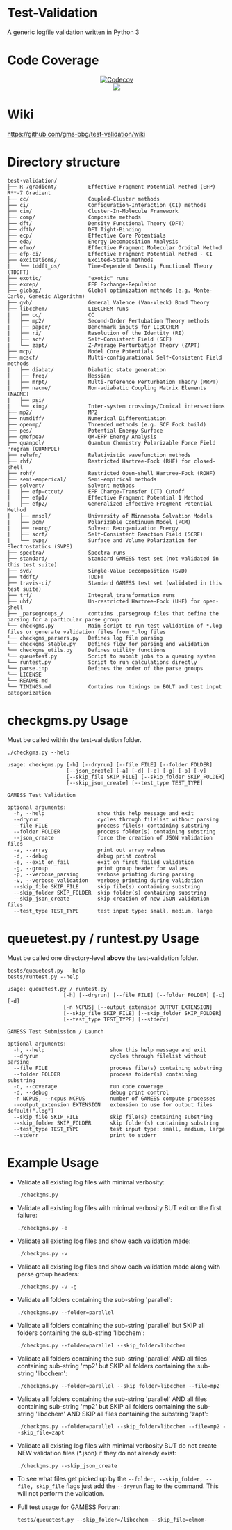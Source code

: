 # Test-Validation
A generic logfile validation written in Python 3

# Code Coverage
<div align="center">
<a href="https://codecov.io/gh/gms-bbg/gamess"><img src="https://codecov.io/gh/gms-bbg/gamess/branch/saromleang%2Ftravis-ci/graph/badge.svg?token=KSgdn9T8Yc" alt="Codecov" /></a><br><img src="https://codecov.io/gh/gms-bbg/gamess/commit/11becfe62332699828a81bcbe779273beab79c45/graphs/tree.svg?token=KSgdn9T8Yc"></div>

# Wiki
https://github.com/gms-bbg/test-validation/wiki

# Directory structure
```
test-validation/
├── R-7gradient/          Effective Fragment Potential Method (EFP) R**-7 Gradient
├── cc/                   Coupled-Cluster methods
├── ci/                   Configuration-Interaction (CI) methods
├── cim/                  Cluster-In-Molecule Framework
├── comp/                 Composite methods
├── dft/                  Density Functional Theory (DFT)
├── dftb/                 DFT Tight-Binding
├── ecp/                  Effective Core Potentials
├── eda/                  Energy Decomposition Analysis
├── efmo/                 Effective Fragment Molecular Orbital Method
├── efp-ci/               Effective Fragment Potential Method - CI
├── excitations/          Excited-State methods
|   └── tddft_os/         Time-Dependent Density Functional Theory (TDDFT)
├── exotic/               "exotic" runs
├── exrep/                EFP Exchange-Repulsion
├── globop/               Global optimization methods (e.g. Monte-Carlo, Genetic Algorithm)
├── gvb/                  General Valence (Van-Vleck) Bond Theory
├── libcchem/             LIBCCHEM runs
|   ├── cc/               CC
|   ├── mp2/              Second-Order Pertubation Theory methods
|   ├── paper/            Benchmark inputs for LIBCCHEM
|   ├── ri/               Resolution of the Identity (RI)
|   ├── scf/              Self-Consistent Field (SCF)
|   └── zapt/             Z-Average Perturbation Theory (ZAPT)
├── mcp/                  Model Core Potentials
├── mcscf/                Multi-configurational Self-Consistent Field methods
|   ├── diabat/           Diabatic state generation
|   ├── freq/             Hessian
|   ├── mrpt/             Multi-reference Perturbation Theory (MRPT)
|   ├── nacme/            Non-adiabatic Coupling Matrix Elements (NACME)
|   ├── psi/              
|   └── xing/             Inter-system crossings/Conical intersections 
├── mp2/                  MP2
├── numdiff/              Numerical Differentiation
├── openmp/               Threaded methods (e.g. SCF Fock build)
├── pes/                  Potential Energy Surface
├── qmefpea/              QM-EFP Energy Analysis
├── quanpol/              Quantum Chemistry Polarizable Force Field Program (QUANPOL)
├── relwfn/               Relativistic wavefunction methods
├── rhf/                  Restricted Hartree-Fock (RHF) for closed-shell
├── rohf/                 Restricted Open-shell Hartree-Fock (ROHF)
├── semi-emperical/       Semi-empirical methods
├── solvent/              Solvent methods
|   ├── efp-ctcut/        EFP Charge-Transfer (CT) Cutoff
|   ├── efp1/             Effective Fragment Potential 1 Method
|   ├── efp2/             Generalized Effective Fragment Potential Method
|   ├── mnsol/            University of Minnesota Solvation Models
|   ├── pcm/              Polarizable Continuum Model (PCM)
|   ├── reorg/            Solvent Reorganization Energy
|   ├── scrf/             Self-Consistent Reaction Field (SCRF)
|   └── svpe/             Surface and Volume Polarization for Electrostatics (SVPE)
├── spectra/              Spectra runs
├── standard/             Standard GAMESS test set (not validated in this test suite)
├── svd/                  Single-Value Decomposition (SVD)
├── tddft/                TDDFT
├── travis-ci/            Standard GAMESS test set (validated in this test suite)
├── trf/                  Integral transformation runs
├── uhf/                  Un-restricted Hartree-Fock (UHF) for open-shell
├── _parsegroups_/        contains .parsegroup files that define the parsing for a particular parse group
└── checkgms.py           Main script to run test validation of *.log files or generate validation files from *.log files
└── checkgms_parsers.py   Defines log file parsing
└── checkgms_stable.py    Defines flow for parsing and validation
└── checkgms_utils.py     Defines utility functions
└── queuetest.py          Script to submit jobs to a queuing system
└── runtest.py            Script to run calculations directly
└── parse.inp             Defines the order of the parse groups
└── LICENSE
└── README.md
└── TIMINGS.md            Contains run timings on BOLT and test input categorization
```

# checkgms.py Usage

Must be called within the test-validation folder.

```
./checkgms.py --help

usage: checkgms.py [-h] [--dryrun] [--file FILE] [--folder FOLDER]
                   [--json_create] [-a] [-d] [-e] [-g] [-p] [-v]
                   [--skip_file SKIP_FILE] [--skip_folder SKIP_FOLDER]
                   [--skip_json_create] [--test_type TEST_TYPE]

GAMESS Test Validation

optional arguments:
  -h, --help                 show this help message and exit
  --dryrun                   cycles through filelist without parsing
  --file FILE                process file(s) containing substring
  --folder FOLDER            process folder(s) containing substring
  --json_create              force the creation of JSON validation files
  -a, --array                print out array values
  -d, --debug                debug print control
  -e, --exit_on_fail         exit on first failed validation
  -g, --group                print group header for values
  -p, --verbose_parsing      verbose printing during parsing
  -v, --verbose_validation   verbose printing during validation
  --skip_file SKIP_FILE      skip file(s) containing substring
  --skip_folder SKIP_FOLDER  skip folder(s) containing substring
  --skip_json_create         skip creation of new JSON validation files
  --test_type TEST_TYPE      test input type: small, medium, large
```

# queuetest.py / runtest.py Usage

Must be called one directory-level **above** the test-validation folder.

```
tests/queuetest.py --help
tests/runtest.py --help

usage: queuetest.py / runtest.py
                  [-h] [--dryrun] [--file FILE] [--folder FOLDER] [-c] [-d]
                  [-n NCPUS] [--output_extension OUTPUT_EXTENSION]
                  [--skip_file SKIP_FILE] [--skip_folder SKIP_FOLDER]
                  [--test_type TEST_TYPE] [--stderr]

GAMESS Test Submission / Launch

optional arguments:
  -h, --help                     show this help message and exit
  --dryrun                       cycles through filelist without parsing
  --file FILE                    process file(s) containing substring
  --folder FOLDER                process folder(s) containing substring
  -c, --coverage                 run code coverage
  -d, --debug                    debug print control
  -n NCPUS, --ncpus NCPUS        number of GAMESS compute processes
  --output_extension EXTENSION   extension to use for output files default(".log")
  --skip_file SKIP_FILE          skip file(s) containing substring
  --skip_folder SKIP_FOLDER      skip folder(s) containing substring
  --test_type TEST_TYPE          test input type: small, medium, large
  --stderr                       print to stderr
```

# Example Usage

-  Validate all existing log files with minimal verbosity:

   ```./checkgms.py```

-  Validate all existing log files with minimal verbosity BUT exit on the first failure:

   ```./checkgms.py -e```

-  Validate all existing log files and show each validation made:

   ```./checkgms.py -v```

-  Validate all existing log files and show each validation made along with parse group headers:

   ```./checkgms.py -v -g```

-  Validate all folders containing the sub-string 'parallel':

   ```./checkgms.py --folder=parallel```

-  Validate all folders containing the sub-string 'parallel' but SKIP all folders containing the sub-string 'libcchem':

   ```./checkgms.py --folder=parallel --skip_folder=libcchem```

-  Validate all folders containing the sub-string 'parallel' AND all files containing sub-string 'mp2' but SKIP all folders containing the sub-string 'libcchem':

   ```./checkgms.py --folder=parallel --skip_folder=libcchem --file=mp2```

-  Validate all folders containing the sub-string 'parallel' AND all files containing sub-string 'mp2' but SKIP all folders containing the sub-string 'libcchem' AND SKIP all files containing the substring 'zapt':

   ```./checkgms.py --folder=parallel --skip_folder=libcchem --file=mp2 --skip_file=zapt```

-  Validate all existing log files with minimal verbosity BUT do not create NEW validation files (*.json) if they do not already exist:

   ```./checkgms.py --skip_json_create```

-  To see what files get picked up by the ```--folder, --skip_folder, --file, skip_file``` flags just add the ```--dryrun``` flag to the command.  This will not perform the validation.

- Full test usage for GAMESS Fortran:

  ```
  tests/queuetest.py --skip_folder=/libcchem --skip_file=elmom-
  ```
